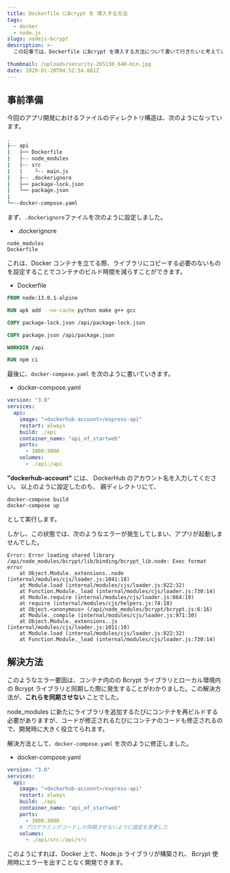 ```yaml
---
title: Dockerfile にBcrypt を 導入する方法
tags:
  - docker
  - node.js
slugs: nodejs-bcrypt
description: >-
  この記事では、Dockerfile にBcrypt を導入する方法について書いて行きたいと考えています。Docker 環境下でBcrypt を使用した時、エラーが発生してしまい、開発が進まなかったことがありました。今回は、その解決法について書いて行きたいと考えて、この記事を書きました。

thumbnail: /uploads/security-265130_640-min.jpg
date: 2020-01-20T04:52:54.681Z
---
```


## 事前準備
今回のアプリ開発におけるファイルのディレクトリ構造は、次のようになっています。

```bash
.
├-- api
|   ├── Dockerfile
|   ├-- node_modules
|   ├-- src
|   |    └-- main.js 
|   ├-- .dockerignore
|   ├── package-lock.json
|   └── package.json
|
└─--docker-compose.yaml
```

まず、`.dockerignore`ファイルを次のように設定しました。

- .dockerignore
```
node_modules
Dockerfile
```

これは、Docker コンテナを立てる際、ライブラリにコピーする必要のないものを設定することでコンテナのビルド時間を減らすことができます。

- Dockerfile
```Dockerfile
FROM node:13.0.1-alpine 

RUN apk add --no-cache python make g++ gcc 

COPY package-lock.json /api/package-lock.json

COPY package.json /api/package.json

WORKDIR /api

RUN npm ci
```

最後に、`docker-compose.yaml` を次のように書いていきます。

- docker-compose.yaml
```yaml
version: "3.0"
services:
  api:
    image: "<dockerhub-account>/express-api"
    restart: always
    build: ./api
    container_name: "api_of_startweb"
    ports:
      - 3000:3000
    volumes: 
      - ./api:/api
```
**"dockerhub-account"** には、 DockerHub のアカウント名を入力してください。 
以上のように設定したのち、 親ディレクトリにて、

```
docker-compose build
docker-compose up
```

として実行します。


しかし、この状態では、次のようなエラーが発生してしまい、アプリが起動しませんでした。


```
Error: Error loading shared library /api/node_modules/bcrypt/lib/binding/bcrypt_lib.node: Exec format error
    at Object.Module._extensions..node (internal/modules/cjs/loader.js:1041:18)
    at Module.load (internal/modules/cjs/loader.js:822:32)
    at Function.Module._load (internal/modules/cjs/loader.js:730:14)
    at Module.require (internal/modules/cjs/loader.js:864:19)
    at require (internal/modules/cjs/helpers.js:74:18)
    at Object.<anonymous> (/api/node_modules/bcrypt/bcrypt.js:6:16)
    at Module._compile (internal/modules/cjs/loader.js:971:30)
    at Object.Module._extensions..js (internal/modules/cjs/loader.js:1011:10)
    at Module.load (internal/modules/cjs/loader.js:822:32)
    at Function.Module._load (internal/modules/cjs/loader.js:730:14)
```

## 解決方法

このようなエラー要因は、コンテナ内のの Bcrypt ライブラリとローカル環境内の Bcrypt ライブラリと同期した際に発生することがわかりました。この解決方法が、**これらを同期させない** ことでした。

node_modules に新たにライブラリを追加するたびにコンテナを再ビルドする必要がありますが、コードが修正されるたびにコンテナのコードも修正されるので、開発時に大きく役立てられます。

解決方法として、`docker-compose.yaml` を次のように修正しました。

- docker-compose.yaml
```yaml
version: "3.0"
services:
  api:
    image: "<dockerhub-account>/express-api"
    restart: always
    build: ./api
    container_name: "api_of_startweb"
    ports:
      - 3000:3000
    # プログラミングコードしか同期させないように設定を変更した
    volumes:
      - ./api/src:/api/src 
```

このようにすれば、Docker 上で、Node.js ライブラリが構築され、 Bcrypt 使用時にエラーを出すことなく開発できます。

